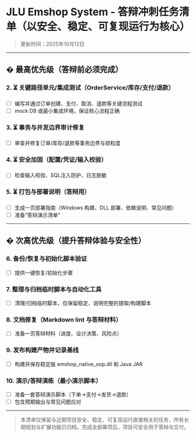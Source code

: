 
# JLU Emshop System - 答辩冲刺任务清单（以安全、稳定、可复现运行为核心）

> 更新时间：2025年10月12日

---

## � 最高优先级（答辩前必须完成）


### 2. ⏳ 关键路径单元/集成测试（OrderService/库存/支付/退款）
- [ ] 编写并通过订单创建、支付、取消、退款等关键流程测试
- [ ] mock DB 或最小集成环境，保证核心流程正确

### 3. ⏳ 事务与并发边界审计修复
- [ ] 审查并修复订单/库存/退款等事务边界与锁粒度

### 4. ⏳ 安全加固（配置/凭证/输入校验）
- [ ] 检查输入校验、SQL注入防护、日志脱敏

### 5. ⏳ 打包与部署说明（答辩用）
- [ ] 生成一页部署指南（Windows 构建、DLL 部署、依赖说明、常见问题）
- [ ] 准备“答辩演示清单”

---

## � 次高优先级（提升答辩体验与安全性）

### 6. 备份/恢复与初始化脚本验证
- [ ] 提供一键恢复/初始化步骤

### 7. 整理与归档临时脚本与自动化工具
- [ ] 清理/归档临时脚本，仅保留稳定、说明完整的提取/构建脚本

### 8. 文档修复（Markdown lint 与答辩材料）
- [ ] 准备一页答辩材料（进度、设计决策、风险点）

### 9. 发布构建产物并记录基线
- [ ] 构建并保存稳定版 emshop_native_oop.dll 和 Java JAR

### 10. 演示/答辩演练（最小演示脚本）
- [ ] 准备一套答辩演示脚本（下单→支付→发货→退款）
- [ ] 包含预期输出与常见问题应对

---

> 本清单仅保留与近期项目安全、稳定、可复现运行直接相关的任务，所有长期规划与扩展功能已归档。完成全部🟥项后，项目可安全用于答辩与交付。

